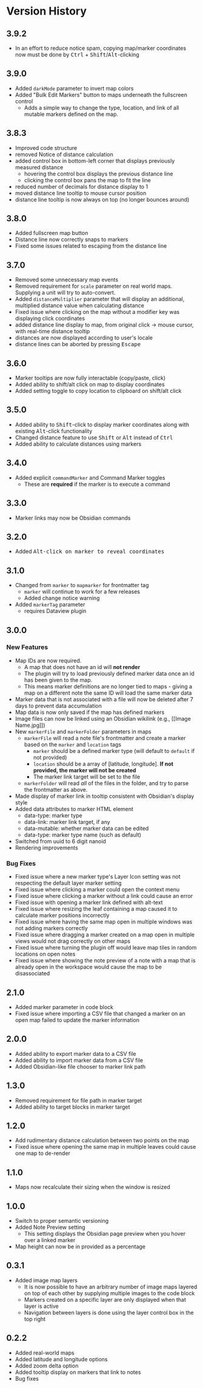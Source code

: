 # Version History
## 3.9.2
-  In an effort to reduce notice spam, copying map/marker coordinates now must be done by <kbd>Ctrl</kbd> + <kbd>Shift</kbd>/<kbd>Alt</kbd>-clicking

## 3.9.0
- Added `darkMode` parameter to invert map colors
- Added "Bulk Edit Markers" button to maps underneath the fullscreen control
  - Adds a simple way to change the type, location, and link of all mutable markers defined on the map.
## 3.8.3

- Improved code structure
- removed Notice of distance calculation
- added control box in bottom-left corner that displays previously measured distance
  - hovering the control box displays the previous distance line
  - clicking the control box pans the map to fit the line
- reduced number of decimals for distance display to 1
- moved distance line tooltip to mouse cursor position
- distance line tooltip is now always on top (no longer bounces around)
## 3.8.0
- Added fullscreen map button
- Distance line now correctly snaps to markers
- Fixed some issues related to escaping from the distance line

## 3.7.0
- Removed some unnecessary map events
- Removed requirement for `scale` parameter on real world maps. Supplying a unit will try to auto-convert.
- Added `distanceMultiplier` parameter that will display an additional, multiplied distance value when calculating distance
- Fixed issue where clicking on the map without a modifier key was displaying click coordinates
- added distance line display to map, from original click -> mouse cursor, with real-time distance tooltip
- distances are now displayed according to user's locale
- distance lines can be aborted by pressing <kbd>Escape</kbd>
## 3.6.0
- Marker tooltips are now fully interactable (copy/paste, click)
- Added ability to shift/alt click on map to display coordinates
- Added setting toggle to copy location to clipboard on shift/alt click

## 3.5.0
- Added ability to <kbd>Shift</kbd>-click to display marker coordinates along with existing <kbd>Alt</kbd>-click functionality
- Changed distance feature to use <kbd>Shift</kbd> or <kbd>Alt</kbd> instead of <kbd>Ctrl</kbd>
- Added ability to calculate distances using markers

## 3.4.0
- Added explicit `commandMarker` and Command Marker toggles
  - These are **required** if the marker is to execute a command
## 3.3.0
- Marker links may now be Obsidian commands
## 3.2.0
- Added <kbd>Alt<kbd>-click on marker to reveal coordinates
## 3.1.0
- Changed from `marker` to `mapmarker` for frontmatter tag
  - `marker` will continue to work for a few releases
  - Added change notice warning
- Added `markerTag` parameter
  - requires Dataview plugin
## 3.0.0

### New Features

-   Map IDs are now required.
    -   A map that does not have an id will **not render**
    -   The plugin will try to load previously defined marker data once an id has been given to the map.
    -   This means marker definitions are no longer tied to maps - giving a map on a different note the same ID will load the same marker data
-   Marker data that is not associated with a file will now be deleted after 7 days to prevent data accumulation
-   Map data is now only saved if the map has defined markers
-   Image files can now be linked using an Obsidian wikilink (e.g., [[Image Name.jpg]])
-   New `markerFile` and `markerFolder` parameters in maps
    -   `markerFile` will read a note file's frontmatter and create a marker based on the `marker` and `location` tags
        -   `marker` should be a defined marker type (will default to `default` if not provided)
        -   `location` should be a array of [latitude, longitude]. **If not provided, the marker will not be created**
        -   The marker link target will be set to the file
    -   `markerFolder` will read _all_ of the files in the folder, and try to parse the frontmatter as above.
-   Made display of marker link in tooltip consistent with Obsidian's display style
-   Added data attributes to marker HTML element
    -   data-type: marker type
    -   data-link: marker link target, if any
    -   data-mutable: whether marker data can be edited
    -   data-type: marker type name (such as default)
-   Switched from uuid to 6 digit nanoid
-   Rendering improvements

### Bug Fixes

-   Fixed issue where a new marker type's Layer Icon setting was not respecting the default layer marker setting
-   Fixed issue where clicking a marker could open the context menu
-   Fixed issue where clicking a marker without a link could cause an error
-   Fixed issue with opening a marker link defined with alt-text
-   Fixed issue where resizing the leaf containing a map caused it to calculate marker positions incorrectly
-   Fixed issue where having the same map open in multiple windows was not adding markers correctly
-   Fixed issue where dragging a marker created on a map open in multiple views would not drag correctly on other maps
-   Fixed issue where turning the plugin off would leave map tiles in random locations on open notes
-   Fixed issue where showing the note preview of a note with a map that is already open in the workspace would cause the map to be disassociated

## 2.1.0

-   Added marker parameter in code block
-   Fixed issue where importing a CSV file that changed a marker on an open map failed to update the marker information

## 2.0.0

-   Added ability to export marker data to a CSV file
-   Added ability to import marker data from a CSV file
-   Added Obsidian-like file chooser to marker link path

## 1.3.0

-   Removed requirement for file path in marker target
-   Added ability to target blocks in marker target

## 1.2.0

-   Add rudimentary distance calculation between two points on the map
-   Fixed issue where opening the same map in multiple leaves could cause one map to de-render

## 1.1.0

-   Maps now recalculate their sizing when the window is resized

## 1.0.0

-   Switch to proper semantic versioning
-   Added Note Preview setting
    -   This setting displays the Obsidian page preview when you hover over a linked marker
-   Map height can now be in provided as a percentage

## 0.3.1

-   Added image map layers
    -   It is now possible to have an arbitrary number of image maps layered on top of each other by supplying multiple images to the code block
    -   Markers created on a specific layer are only displayed when that layer is active
    -   Navigation between layers is done using the layer control box in the top right

## 0.2.2

-   Added real-world maps
-   Added latitude and longitude options
-   Added zoom delta option
-   Added tooltip display on markers that link to notes
-   Bug fixes